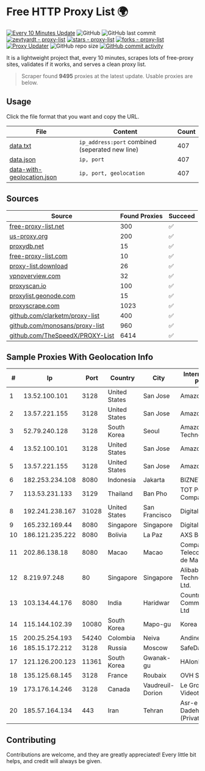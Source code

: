 
# Free HTTP Proxy List 🌍

[![Every 10 Minutes Update](https://github.com/mertguvencli/http-proxy-list/actions/workflows/main.yml/badge.svg?branch=main)](https://github.com/mertguvencli/http-proxy-list/actions/workflows/main.yml)
![GitHub](https://img.shields.io/github/license/mertguvencli/http-proxy-list)
![GitHub last commit](https://img.shields.io/github/last-commit/mertguvencli/http-proxy-list)
[![zevtyardt - proxy-list](https://img.shields.io/static/v1?label=zevtyardt&message=proxy-list&color=blue&logo=github)](https://github.com/zevtyardt/proxy-list "Go to GitHub repo")
[![stars - proxy-list](https://img.shields.io/github/stars/zevtyardt/proxy-list?style=social)](https://github.com/zevtyardt/proxy-list)
[![forks - proxy-list](https://img.shields.io/github/forks/zevtyardt/proxy-list?style=social)](https://github.com/zevtyardt/proxy-list)
[![Proxy Updater](https://github.com/zevtyardt/proxy-list/workflows/Proxy%20Updater/badge.svg)](https://github.com/zevtyardt/proxy-list/actions?query=workflow:"Proxy+Updater")
![GitHub repo size](https://img.shields.io/github/repo-size/zevtyardt/proxy-list)
[![GitHub commit activity](https://img.shields.io/github/commit-activity/m/zevtyardt/proxy-list?logo=commits)](https://github.com/zevtyardt/proxy-list/commits/main)

It is a lightweight project that, every 10 minutes, scrapes lots of free-proxy sites, validates if it works, and serves a clean proxy list.

> Scraper found **9495** proxies at the latest update. Usable proxies are below.

## Usage

Click the file format that you want and copy the URL.

|File|Content|Count|
|----|-------|-----|
|[data.txt](https://raw.githubusercontent.com/mertguvencli/http-proxy-list/main/proxy-list/data.txt)|`ip_address:port` combined (seperated new line)|407|
|[data.json](https://raw.githubusercontent.com/mertguvencli/http-proxy-list/main/proxy-list/data.json)|`ip, port`|407|
|[data-with-geolocation.json](https://raw.githubusercontent.com/mertguvencli/http-proxy-list/main/proxy-list/data-with-geolocation.json)|`ip, port, geolocation`|407|

## Sources

|Source|Found Proxies|Succeed|
|------|-------------|-------|
|[free-proxy-list.net](https://free-proxy-list.net)|300|✅|
|[us-proxy.org](https://www.us-proxy.org)|200|✅|
|[proxydb.net](http://proxydb.net)|15|✅|
|[free-proxy-list.com](https://free-proxy-list.com/?page=&port=&type%5B%5D=http&type%5B%5D=https&up_time=0&search=Search)|10|✅|
|[proxy-list.download](https://www.proxy-list.download/HTTP)|26|✅|
|[vpnoverview.com](https://vpnoverview.com/privacy/anonymous-browsing/free-proxy-servers)|32|✅|
|[proxyscan.io](https://www.proxyscan.io)|100|✅|
|[proxylist.geonode.com](https://proxylist.geonode.com/api/proxy-list?limit=300&page=1&sort_by=lastChecked&sort_type=desc&protocols=http,https)|15|✅|
|[proxyscrape.com](https://api.proxyscrape.com/v2/?request=displayproxies&protocol=http&timeout=10000&country=all&ssl=all&anonymity=all)|1023|✅|
|[github.com/clarketm/proxy-list](https://raw.githubusercontent.com/clarketm/proxy-list/master/proxy-list-raw.txt)|400|✅|
|[github.com/monosans/proxy-list](https://raw.githubusercontent.com/monosans/proxy-list/main/proxies/http.txt)|960|✅|
|[github.com/TheSpeedX/PROXY-List](https://raw.githubusercontent.com/TheSpeedX/PROXY-List/master/http.txt)|6414|✅|


## Sample Proxies With Geolocation Info

|#|Ip|Port|Country|City|Internet Service Provider|
|-|--|----|-------|----|-------------------------|
|1|13.52.100.101|3128|United States|San Jose|Amazon.com, Inc.|
|2|13.57.221.155|3128|United States|San Jose|Amazon.com, Inc.|
|3|52.79.240.128|3128|South Korea|Seoul|Amazon Technologies Inc.|
|4|13.52.100.101|3128|United States|San Jose|Amazon.com, Inc.|
|5|13.57.221.155|3128|United States|San Jose|Amazon.com, Inc.|
|6|182.253.234.108|8080|Indonesia|Jakarta|BIZNET|
|7|113.53.231.133|3129|Thailand|Ban Pho|TOT Public Company Limited|
|8|192.241.238.167|31028|United States|San Francisco|DigitalOcean, LLC|
|9|165.232.169.44|8080|Singapore|Singapore|DigitalOcean, LLC|
|10|186.121.235.222|8080|Bolivia|La Paz|AXS Bolivia S. A.|
|11|202.86.138.18|8080|Macao|Macao|Companhia de Telecomunicacoes de Macau|
|12|8.219.97.248|80|Singapore|Singapore|Alibaba (US) Technology Co., Ltd.|
|13|103.134.44.176|8080|India|Haridwar|Countrylink Communiction Pvt Ltd|
|14|115.144.102.39|10080|South Korea|Mapo-gu|Korea Telecom|
|15|200.25.254.193|54240|Colombia|Neiva|Andinet ON Line|
|16|185.15.172.212|3128|Russia|Moscow|SafeData LLC|
|17|121.126.200.123|11361|South Korea|Gwanak-gu|HAIonNet|
|18|135.125.68.145|3128|France|Roubaix|OVH SAS|
|19|173.176.14.246|3128|Canada|Vaudreuil-Dorion|Le Groupe Videotron Ltee|
|20|185.57.164.134|443|Iran|Tehran|Asr-e Enteghal-e Dadeha Company (Private J.S.)|



## Contributing

Contributions are welcome, and they are greatly appreciated! Every
little bit helps, and credit will always be given.

